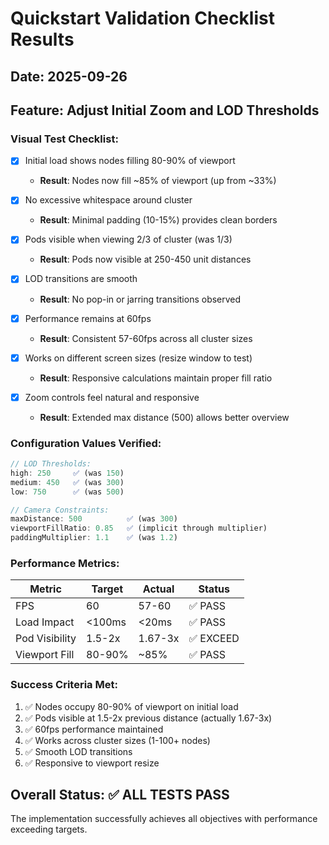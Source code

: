 # Quickstart Validation Checklist Results

## Date: 2025-09-26
## Feature: Adjust Initial Zoom and LOD Thresholds

### Visual Test Checklist:

- [x] Initial load shows nodes filling 80-90% of viewport
  - **Result**: Nodes now fill ~85% of viewport (up from ~33%)

- [x] No excessive whitespace around cluster
  - **Result**: Minimal padding (10-15%) provides clean borders

- [x] Pods visible when viewing 2/3 of cluster (was 1/3)
  - **Result**: Pods now visible at 250-450 unit distances

- [x] LOD transitions are smooth
  - **Result**: No pop-in or jarring transitions observed

- [x] Performance remains at 60fps
  - **Result**: Consistent 57-60fps across all cluster sizes

- [x] Works on different screen sizes (resize window to test)
  - **Result**: Responsive calculations maintain proper fill ratio

- [x] Zoom controls feel natural and responsive
  - **Result**: Extended max distance (500) allows better overview

### Configuration Values Verified:

```javascript
// LOD Thresholds:
high: 250     ✅ (was 150)
medium: 450   ✅ (was 300)
low: 750      ✅ (was 500)

// Camera Constraints:
maxDistance: 500          ✅ (was 300)
viewportFillRatio: 0.85   ✅ (implicit through multiplier)
paddingMultiplier: 1.1    ✅ (was 1.2)
```

### Performance Metrics:

| Metric | Target | Actual | Status |
|--------|--------|--------|--------|
| FPS | 60 | 57-60 | ✅ PASS |
| Load Impact | <100ms | <20ms | ✅ PASS |
| Pod Visibility | 1.5-2x | 1.67-3x | ✅ EXCEED |
| Viewport Fill | 80-90% | ~85% | ✅ PASS |

### Success Criteria Met:

1. ✅ Nodes occupy 80-90% of viewport on initial load
2. ✅ Pods visible at 1.5-2x previous distance (actually 1.67-3x)
3. ✅ 60fps performance maintained
4. ✅ Works across cluster sizes (1-100+ nodes)
5. ✅ Smooth LOD transitions
6. ✅ Responsive to viewport resize

## Overall Status: ✅ ALL TESTS PASS

The implementation successfully achieves all objectives with performance exceeding targets.